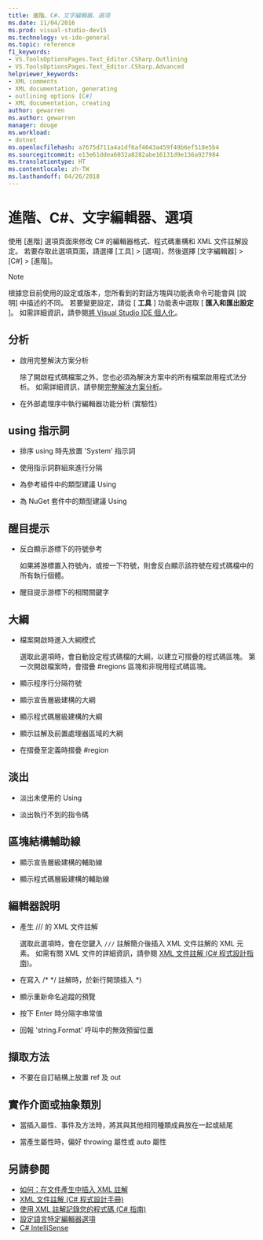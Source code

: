```yaml
---
title: 進階、C#、文字編輯器、選項
ms.date: 11/04/2016
ms.prod: visual-studio-dev15
ms.technology: vs-ide-general
ms.topic: reference
f1_keywords:
- VS.ToolsOptionsPages.Text_Editor.CSharp.Outlining
- VS.ToolsOptionsPages.Text_Editor.CSharp.Advanced
helpviewer_keywords:
- XML comments
- XML documentation, generating
- outlining options [C#]
- XML documentation, creating
author: gewarren
ms.author: gewarren
manager: douge
ms.workload:
- dotnet
ms.openlocfilehash: a7675d711a4a1df6af4643a459f49b6ef518e5b4
ms.sourcegitcommit: e13e61ddea6032a8282abe16131d9e136a927984
ms.translationtype: HT
ms.contentlocale: zh-TW
ms.lasthandoff: 04/26/2018
---
```

# <a name="options-text-editor-c-advanced"></a>進階、C#、文字編輯器、選項

使用 [進階] 選項頁面來修改 C# 的編輯器格式、程式碼重構和 XML 文件註解設定。 若要存取此選項頁面，請選擇 [工具] > [選項]，然後選擇 [文字編輯器] > [C#] > [進階]。

> [!NOTE]
> 根據您目前使用的設定或版本，您所看到的對話方塊與功能表命令可能會與 [說明] 中描述的不同。 若要變更設定，請從 [ **工具** ] 功能表中選取 [ **匯入和匯出設定** ]。 如需詳細資訊，請參閱[將 Visual Studio IDE 個人化](../../ide/personalizing-the-visual-studio-ide.md)。

## <a name="analysis"></a>分析

- 啟用完整解決方案分析

   除了開啟程式碼檔案之外，您也必須為解決方案中的所有檔案啟用程式法分析。 如需詳細資訊，請參閱[完整解決方案分析](../../code-quality/how-to-enable-and-disable-full-solution-analysis-for-managed-code.md)。

- 在外部處理序中執行編輯器功能分析 (實驗性)

## <a name="using-directives"></a>using 指示詞

- 排序 using 時先放置 'System' 指示詞

- 使用指示詞群組來進行分隔

- 為參考組件中的類型建議 Using

- 為 NuGet 套件中的類型建議 Using

## <a name="highlighting"></a>醒目提示

- 反白顯示游標下的符號參考

   如果將游標置入符號內，或按一下符號，則會反白顯示該符號在程式碼檔中的所有執行個體。

- 醒目提示游標下的相關關鍵字

## <a name="outlining"></a>大綱

- 檔案開啟時進入大綱模式

   選取此選項時，會自動設定程式碼檔的大綱，以建立可摺疊的程式碼區塊。 第一次開啟檔案時，會摺疊 #regions 區塊和非現用程式碼區塊。

- 顯示程序行分隔符號

- 顯示宣告層級建構的大綱

- 顯示程式碼層級建構的大綱

- 顯示註解及前置處理器區域的大綱

- 在摺疊至定義時摺疊 #region

## <a name="fading"></a>淡出

- 淡出未使用的 Using

- 淡出執行不到的指令碼

## <a name="block-structure-guides"></a>區塊結構輔助線

- 顯示宣告層級建構的輔助線

- 顯示程式碼層級建構的輔助線

## <a name="editor-help"></a>編輯器說明

- 產生 /// 的 XML 文件註解

   選取此選項時，會在您鍵入 `///` 註解簡介後插入 XML 文件註解的 XML 元素。 如需有關 XML 文件的詳細資訊，請參閱 [XML 文件註解 (C# 程式設計指南)](/dotnet/csharp/programming-guide/xmldoc/xml-documentation-comments)。

- 在寫入 /\* \*/ 註解時，於新行開頭插入 \*)

- 顯示重新命名追蹤的預覽

- 按下 Enter 時分隔字串常值

- 回報 'string.Format' 呼叫中的無效預留位置

## <a name="extract-method"></a>擷取方法

- 不要在自訂結構上放置 ref 及 out

## <a name="implement-interface-or-abstract-class"></a>實作介面或抽象類別

- 當插入屬性、事件及方法時，將其與其他相同種類成員放在一起或結尾

- 當產生屬性時，偏好 throwing 屬性或 auto 屬性

## <a name="see-also"></a>另請參閱

- [如何：在文件產生中插入 XML 註解](../../ide/reference/generate-xml-documentation-comments.md)
- [XML 文件註解 (C# 程式設計手冊)](/dotnet/csharp/programming-guide/xmldoc/xml-documentation-comments)
- [使用 XML 註解記錄您的程式碼 (C# 指南)](/dotnet/csharp/codedoc)
- [設定語言特定編輯器選項](../../ide/reference/setting-language-specific-editor-options.md)
- [C# IntelliSense](../../ide/visual-csharp-intellisense.md)